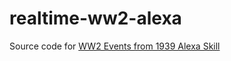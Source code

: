 # realtime-ww2-alexa

Source code for [WW2 Events from 1939 Alexa Skill](https://www.amazon.co.uk/Wisen-Tanasa-Events-from-1939/dp/B075WG2RJN/)
